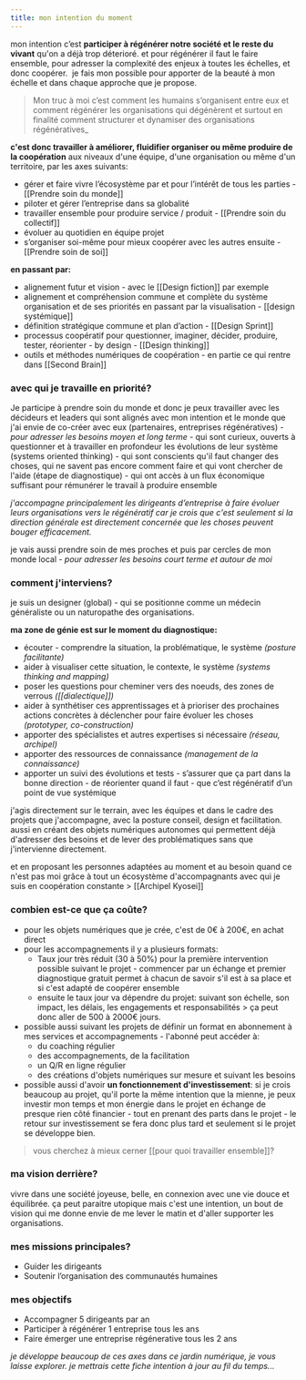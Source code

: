 ```yaml
---
title: mon intention du moment
---
```


mon intention c’est **participer à régénérer notre société et le reste du vivant** qu'on a déjà trop déterioré. et pour régénérer il faut le faire ensemble, pour adresser la complexité des enjeux à toutes les échelles, et donc coopérer. 
je fais mon possible pour apporter de la beauté à mon échelle et dans chaque approche que je propose.

> Mon truc à moi c’est comment les humains s’organisent entre eux et comment régénérer les organisations qui dégénèrent et surtout en finalité comment structurer et dynamiser des organisations régénératives_


**c'est donc travailler à améliorer, fluidifier organiser ou même produire de la coopération** aux niveaux d'une équipe, d'une organisation ou même d'un territoire, par les axes suivants:

-   gérer et faire vivre l’écosystème par et pour l’intérêt de tous les parties - [[Prendre soin du monde]]
-   piloter et gérer l’entreprise dans sa globalité 
-   travailler ensemble pour produire service / produit - [[Prendre soin du collectif]]
-   évoluer au quotidien en équipe projet 
-   s’organiser soi-même pour mieux coopérer avec les autres ensuite - [[Prendre soin de soi]]


**en passant par:**

-   alignement futur et vision - avec le [[Design fiction]] par exemple
-   alignement et compréhension commune et complète du système organisation et de ses priorités en passant par la visualisation - [[design systémique]]
-   définition stratégique commune et plan d’action - [[Design Sprint]]
-   processus coopératif pour questionner, imaginer, décider, produire, tester, réorienter - by design - [[Design thinking]]
-   outils et méthodes numériques de coopération - en partie ce qui rentre dans [[Second Brain]]

### avec qui je travaille en priorité?

Je participe à prendre soin du monde et donc je peux travailler avec les décideurs et leaders qui sont alignés avec mon intention et le monde que j'ai envie de co-créer avec eux (partenaires, entreprises régénératives) - *pour adresser les besoins moyen et long terme*
	- qui sont curieux, ouverts à questionner et à travailler en profondeur les évolutions de leur système (systems oriented thinking)
	-  qui sont conscients qu'il faut changer des choses, qui ne savent pas encore comment faire et qui vont chercher de l'aide (étape de diagnostique)
	-  qui ont accès à un flux économique suffisant pour rémunérer le travail à produire ensemble

*j'accompagne principalement les dirigeants d’entreprise à faire évoluer leurs organisations vers le régénératif car je crois que c'est seulement si la direction générale est directement concernée que les choses peuvent bouger efficacement.*

je vais aussi prendre soin de mes proches et puis par cercles de mon monde local - *pour adresser les besoins court terme et autour de moi*

### comment j'interviens?

je suis un designer (global) - qui se positionne comme un médecin généraliste ou un naturopathe des organisations.

**ma zone de génie est sur le moment du diagnostique:**
- écouter - comprendre la situation, la problématique, le système *(posture facilitante)*
-   aider à visualiser cette situation, le contexte, le système *(systems thinking and mapping)*
-   poser les questions pour cheminer vers des noeuds, des zones de verrous *([[dialectique]])*
-   aider à synthétiser ces apprentissages et à prioriser des prochaines actions concrètes à déclencher pour faire évoluer les choses *(prototyper, co-construction)*
-   apporter des spécialistes et autres expertises si nécessaire *(réseau, archipel)*
-   apporter des ressources de connaissance *(management de la connaissance)*
-   apporter un suivi des évolutions et tests - s’assurer que ça part dans la bonne direction - de réorienter quand il faut - que c’est régénératif d’un point de vue systémique

j'agis directement sur le terrain, avec les équipes et dans le cadre des projets que j'accompagne, avec la posture conseil, design et facilitation.
aussi en créant des objets numériques autonomes qui permettent déjà d'adresser des besoins et de lever des problématiques sans que j'intervienne directement.

et en proposant les personnes adaptées au moment et au besoin quand ce n'est pas moi grâce à tout un écosystème d'accompagnants avec qui je suis en coopération constante > [[Archipel Kyosei]]

### combien est-ce que ça coûte?

- pour les objets numériques que je crée, c'est de 0€ à 200€, en achat direct
- pour les accompagnements il y a plusieurs formats:
	- Taux jour très réduit (30 à 50%) pour la première intervention possible suivant le projet - commencer par un échange et premier diagnostique gratuit permet à chacun de savoir s'il est à sa place et si c'est adapté de coopérer ensemble
	- ensuite le taux jour va dépendre du projet: suivant son échelle, son impact, les délais, les engagements et responsabilités > ça peut donc aller de 500 à 2000€ jours.
- possible aussi suivant les projets de définir un format en abonnement à mes services et accompagnements - l'abonné peut accéder à:
	- du coaching régulier
	- des accompagnements, de la facilitation
	- un Q/R en ligne régulier
	- des créations d'objets numériques sur mesure et suivant les besoins
- possible aussi d'avoir **un fonctionnement d'investissement**: si je crois beaucoup au projet, qu'il porte la même intention que la mienne, je peux investir mon temps et mon énergie dans le projet en échange de presque rien côté financier - tout en prenant des parts dans le projet - le retour sur investissement se fera donc plus tard et seulement si le projet se développe bien.

> vous cherchez à mieux cerner [[pour quoi travailler ensemble]]?

### ma vision derrière?

vivre dans une société joyeuse, belle, en connexion avec une vie douce et équilibrée. ça peut paraitre utopique mais c'est une intention, un bout de vision qui me donne envie de me lever le matin et d'aller supporter les organisations.

### mes missions principales?
- Guider les dirigeants
- Soutenir l’organisation des communautés humaines
### mes objectifs
- Accompagner 5 dirigeants par an
- Participer à régénérer 1 entreprise tous les ans
- Faire émerger une entreprise régénerative tous les 2 ans

*je développe beaucoup de ces axes dans ce jardin numérique, je vous laisse explorer. je mettrais cette fiche intention à jour au fil du temps...*
